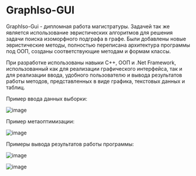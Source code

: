 # GraphIso-GUI

GraphIso-Gui - дипломная работа магистратуры. 
Задачей так же является использование эвристических алгоритмов 
для решения задачи поиска изоморфного подграфа в графе. Были добавлены новые эвристические методы, 
полностью переписана архитектура программы под ООП, созданы соответствующие методам и формам классы. 

При разработке использованы навыки C++, ООП и .Net Framework, использованный как для реализации графического интерфейса, 
так и для реализации ввода, удобного пользователю и вывода результатов работы методов, представленных в виде графика, текстовых данных и таблиц.

Пример ввода данных выборки:

![image](https://user-images.githubusercontent.com/50622213/178556046-3b6569c0-c0c5-43cd-9066-50cc2befee1a.png)

Пример метаоптимизации:

![image](https://user-images.githubusercontent.com/50622213/178556158-9185ea2d-166b-4bbd-a9cf-555cc2e74885.png)

Примеры вывода результатов работы программы:

![image](https://user-images.githubusercontent.com/50622213/178556231-45f14371-0cab-4869-a616-9e34b215f658.png)

![image](https://user-images.githubusercontent.com/50622213/178556274-ff5e0746-463d-4973-bc79-fa1eda0a8b26.png)
